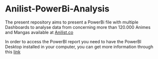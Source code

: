 # Anilist-PowerBi-Analysis

The present repository aims to present a PowerBi file with multiple Dashboards to analyse data from concerning more than 120.000 Animes and Mangas available at [Anilist.co](anilist.co)

In order to access the PowerBI report you need to have the PowerBI Desktop installed in your computer, you can get more information through this [link](https://powerbi.microsoft.com/en-us/desktop/)

